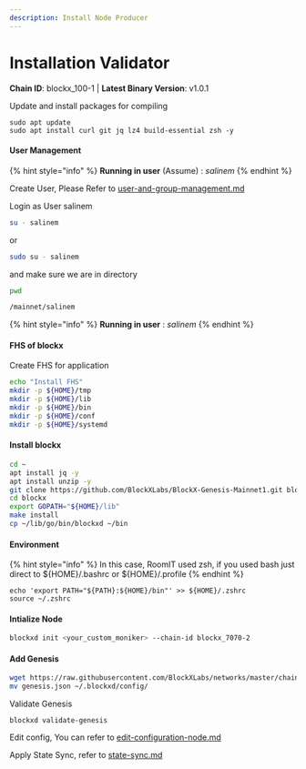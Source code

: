 ```yaml
---
description: Install Node Producer
---
```


# Installation Validator

**Chain ID**: blockx_100-1 | **Latest Binary Version**: v1.0.1

Update and install packages for compiling

```
sudo apt update
sudo apt install curl git jq lz4 build-essential zsh -y
```

#### User Management

{% hint style="info" %}
**Running in user** (Assume) : _salinem_
{% endhint %}

Create User, Please Refer to [user-and-group-management.md](../../../security/user-and-group-management.md "mention")

Login as User salinem

```bash
su - salinem
```

or

```bash
sudo su - salinem
```

and make sure we are in directory

```bash
pwd

/mainnet/salinem
```

{% hint style="info" %}
**Running in user** : _salinem_
{% endhint %}

#### FHS of blockx

Create FHS for application

```bash
echo "Install FHS"
mkdir -p ${HOME}/tmp
mkdir -p ${HOME}/lib
mkdir -p ${HOME}/bin
mkdir -p ${HOME}/conf
mkdir -p ${HOME}/systemd
```

#### Install blockx

```bash
cd ~
apt install jq -y
apt install unzip -y
git clone https://github.com/BlockXLabs/BlockX-Genesis-Mainnet1.git blockx
cd blockx
export GOPATH="${HOME}/lib"
make install 
cp ~/lib/go/bin/blockxd ~/bin
```

#### Environment

{% hint style="info" %}
In this case, RoomIT used zsh, if you used bash just direct to ${HOME}/.bashrc or ${HOME}/.profile
{% endhint %}

```
echo 'export PATH="${PATH}:${HOME}/bin"' >> ${HOME}/.zshrc
source ~/.zshrc
```

#### Intialize Node

```bash
blockxd init <your_custom_moniker> --chain-id blockx_7070-2
```

#### Add Genesis

```bash
wget https://raw.githubusercontent.com/BlockXLabs/networks/master/chains/blockx_100-1/genesis.json
mv genesis.json ~/.blockxd/config/
```

Validate Genesis

```
blockxd validate-genesis
```

Edit config, You can refer to [edit-configuration-node.md](edit-configuration-node.md "mention")

Apply State Sync, refer to [state-sync.md](state-sync.md "mention")
